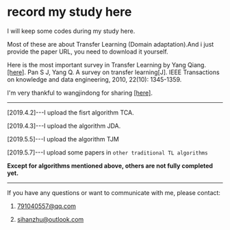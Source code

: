 # record my study here

I will keep some codes during my study here.

Most of these are about Transfer Learning (Domain adaptation).And i just provide the paper URL, you need to download it yourself.

Here is the most important survey in Transfer Learning by Yang Qiang. [[here]](https://ieeexplore.ieee.org/abstract/document/5288526). Pan S J, Yang Q. A survey on transfer learning[J]. IEEE Transactions on knowledge and data engineering, 2010, 22(10): 1345-1359.

I'm very thankful to wangjindong for sharing [[here]](http://transferlearning.xyz/).

---

[2019.4.2]---I upload the fisrt algorithm TCA.

[2019.4.3]---I upload the algorithm JDA.

[2019.5.5]---I upload the algorithm TJM

[2019.5.7]---I upload some papers in `other traditional TL algorithms`

**Except for algorithms mentioned above, others are not fully completed yet.**

---

If you have any questions or want to communicate with me, please contact:

1. 791040557@qq.com

2. sihanzhu@outlook.com
